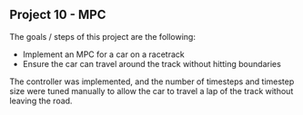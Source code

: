Project 10 - MPC
---
The goals / steps of this project are the following:

* Implement an MPC for a car on a racetrack
* Ensure the car can travel around the track without hitting boundaries

The controller was implemented, and the number of timesteps and timestep size were tuned manually to allow the car to travel a lap of the track without leaving the road.



